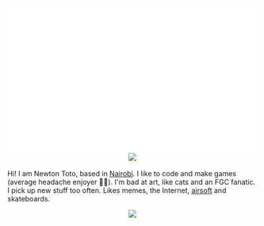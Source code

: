 <p align="center">
  <a href="https://skillicons.dev">
    <img src="https://raw.githubusercontent.com/sokorototo/readme-stats/master/generated/overview.svg">
    <img src="https://github-readme-stats.vercel.app/api/top-langs/?username=sokorototo&layout=compact" height="205"/>
  </a>
</p>

Hi! I am Newton Toto, based in [Nairobi](https://duckduckgo.com/?q=nairobi&t=hx&va=g&ia=web&iaxm=about). I like to code and make games (average headache enjoyer 🤌🏿). I'm  bad at art, like cats and an FGC fanatic. I pick up new stuff too often. Likes memes, the Internet, [airsoft](https://youtu.be/j8PxqgliIno) and skateboards.

<p align="center">
  <a href="https://skillicons.dev">
    <img src="https://skillicons.dev/icons?i=rust,c,vscode,linux,arch,js,wasm,cloudflare,deno,discord,bevy,gtk,sqlite,yew,gitlab&perline=5" />
  </a>
</p>
